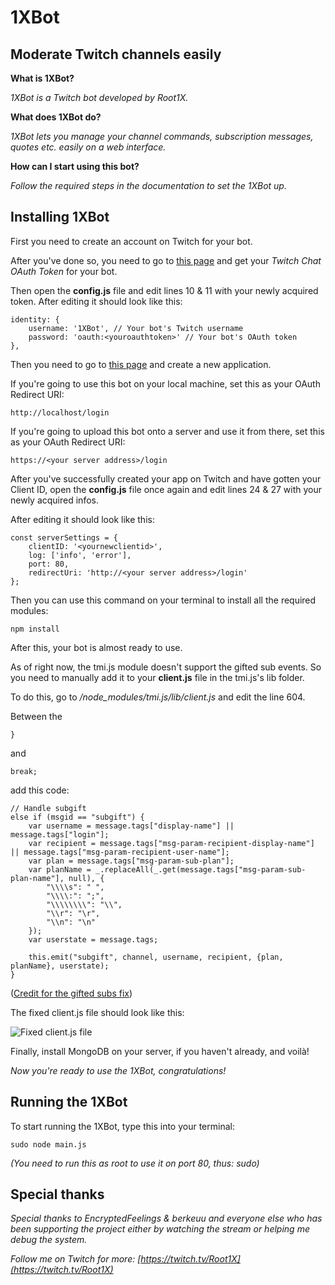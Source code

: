 # 1XBot
## Moderate Twitch channels easily

**What is 1XBot?**

_1XBot is a Twitch bot developed by Root1X._


**What does 1XBot do?**

_1XBot lets you manage your channel commands, subscription messages, quotes etc. easily on a web interface._


**How can I start using this bot?**

_Follow the required steps in the documentation to set the 1XBot up._


## Installing 1XBot
First you need to create an account on Twitch for your bot. 

After you've done so, you need to go to [this page](https://twitchapps.com/tmi/) and get your _Twitch Chat OAuth Token_ for your bot.


Then open the **config.js** file and edit lines 10 & 11 with your newly acquired token. After editing it should look like this:

```
identity: {
    username: '1XBot', // Your bot's Twitch username
    password: 'oauth:<youroauthtoken>' // Your bot's OAuth token
},
```


Then you need to go to [this page](https://dev.twitch.tv/dashboard/apps/create) and create a new application.


If you're going to use this bot on your local machine, set this as your OAuth Redirect URI:

```
http://localhost/login
```


If you're going to upload this bot onto a server and use it from there, set this as your OAuth Redirect URI:

```
https://<your server address>/login
```


After you've successfully created your app on Twitch and have gotten your Client ID, open the **config.js** file once again and edit lines 24 & 27 with your newly acquired infos. 

After editing it should look like this:

```
const serverSettings = {
    clientID: '<yournewclientid>',
    log: ['info', 'error'],
    port: 80,
    redirectUri: 'http://<your server address>/login'
};
```


Then you can use this command on your terminal to install all the required modules:

```
npm install
```


After this, your bot is almost ready to use.

As of right now, the tmi.js module doesn't support the gifted sub events. So you need to manually add it to your **client.js** file in the tmi.js's lib folder.


To do this, go to _/node_modules/tmi.js/lib/client.js_ and edit the line 604.


Between the 

```
}
```

and 
```
break;
```

add this code:

```
// Handle subgift
else if (msgid == "subgift") {
    var username = message.tags["display-name"] || message.tags["login"];
    var recipient = message.tags["msg-param-recipient-display-name"] || message.tags["msg-param-recipient-user-name"];
    var plan = message.tags["msg-param-sub-plan"];
    var planName = _.replaceAll(_.get(message.tags["msg-param-sub-plan-name"], null), {
        "\\\\s": " ",
        "\\\\:": ";",
        "\\\\\\\\": "\\",
        "\\r": "\r",
        "\\n": "\n"
    });
    var userstate = message.tags;

    this.emit("subgift", channel, username, recipient, {plan, planName}, userstate);
}
```

([Credit for the gifted subs fix](https://github.com/tmijs/tmi.js/issues/262#issuecomment-360223838))


The fixed client.js file should look like this:

![Fixed client.js file](https://image.prntscr.com/image/f5eXVK2uS0_9j26pAJGkMw.png)

Finally, install MongoDB on your server, if you haven't already, and voilà!

_Now you're ready to use the 1XBot, congratulations!_


## Running the 1XBot
To start running the 1XBot, type this into your terminal:

```
sudo node main.js
```

_(You need to run this as root to use it on port 80, thus: sudo)_


## Special thanks
_Special thanks to EncryptedFeelings & berkeuu and everyone else who has been supporting the project either by watching the stream or helping me debug the system._

_Follow me on Twitch for more: [https://twitch.tv/Root1X](https://twitch.tv/Root1X)_